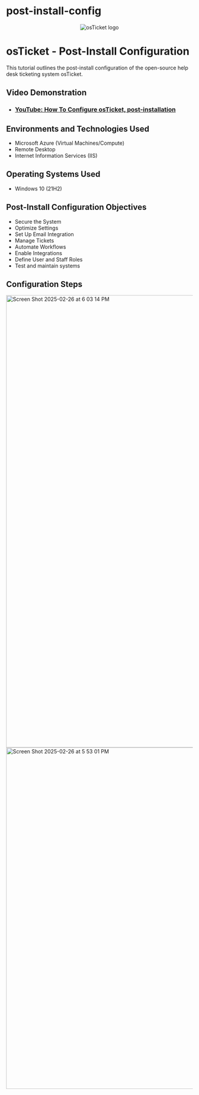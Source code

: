 # post-install-config
<p align="center">
<img src="https://i.imgur.com/Clzj7Xs.png" alt="osTicket logo"/>
</p>

<h1>osTicket - Post-Install Configuration</h1>
This tutorial outlines the post-install configuration of the open-source help desk ticketing system osTicket.<br />


<h2>Video Demonstration</h2>

- ### [YouTube: How To Configure osTicket, post-installation](https://www.youtube.com)

<h2>Environments and Technologies Used</h2>

- Microsoft Azure (Virtual Machines/Compute)
- Remote Desktop
- Internet Information Services (IIS)

<h2>Operating Systems Used </h2>

- Windows 10</b> (21H2)

<h2>Post-Install Configuration Objectives</h2>

- Secure the System
- Optimize Settings
- Set Up Email Integration
- Manage Tickets
- Automate Workflows
- Enable Integrations
- Define User and Staff Roles
- Test and maintain systems

<h2>Configuration Steps</h2>



<img width="1220" alt="Screen Shot 2025-02-26 at 6 03 14 PM" src="https://github.com/user-attachments/assets/b2a2a149-659f-4fc6-a519-0ce6cea8cb42" />




<img width="921" alt="Screen Shot 2025-02-26 at 5 53 01 PM" src="https://github.com/user-attachments/assets/17d4df23-3a74-45c1-8268-cf1675e6ce29" />
